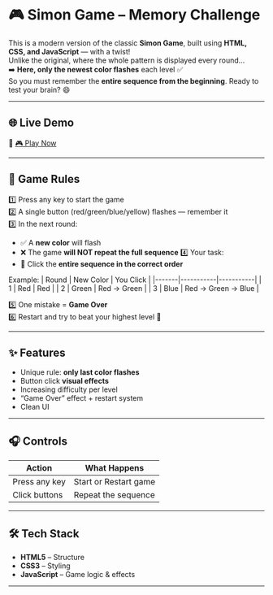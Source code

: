 # 🎮 Simon Game – Memory Challenge

This is a modern version of the classic **Simon Game**, built using **HTML, CSS, and JavaScript** — with a twist!  
Unlike the original, where the whole pattern is displayed every round…  
➡️ **Here, only the newest color flashes** each level ✅  
So you must remember the **entire sequence from the beginning**. Ready to test your brain? 😄

---


## 🌐 Live Demo
🔗 [🎮 Play Now](https://tushar-313.github.io/simon-game/)

---


## 🧠 Game Rules

1️⃣ Press any key to start the game  
2️⃣ A single button (red/green/blue/yellow) flashes — remember it  
3️⃣ In the next round:
- ✅ A **new color** will flash  
- ❌ The game **will NOT repeat the full sequence**
4️⃣ Your task:
- 🔹 Click the **entire sequence in the correct order**

Example:
| Round | New Color | You Click |
|-------|-----------|-----------|
| 1     | Red       | Red |
| 2     | Green     | Red → Green |
| 3     | Blue      | Red → Green → Blue |

5️⃣ One mistake = **Game Over**  
6️⃣ Restart and try to beat your highest level 💪

---

## ✨ Features

- Unique rule: **only last color flashes**
- Button click **visual effects**
- Increasing difficulty per level
- “Game Over” effect + restart system
- Clean UI

---

## 🎧 Controls

| Action | What Happens |
|--------|--------------|
| Press any key | Start or Restart game |
| Click buttons | Repeat the sequence |

---

## 🛠️ Tech Stack

- **HTML5** – Structure
- **CSS3** – Styling 
- **JavaScript** – Game logic & effects

---


